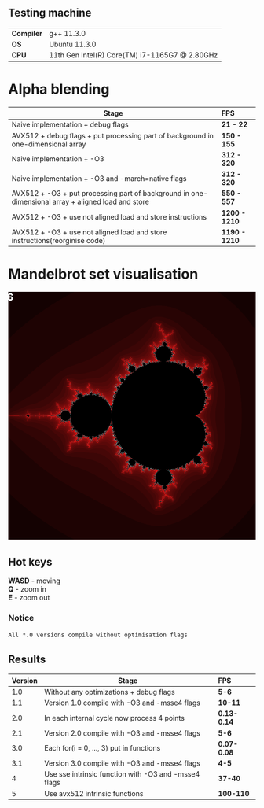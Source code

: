 ## Testing machine
 |||
-------------------|-
**Compiler**           | g++ 11.3.0 
**OS**                 | Ubuntu 11.3.0 
**CPU**                | 11th Gen Intel(R) Core(TM) i7-1165G7 @ 2.80GHz

# Alpha blending #

Stage                                                                                               | FPS   
----------------------------------------------------------------------------------------------------|:-------------------
 Naive implementation + debug flags                                                                 | **21    - 22**
 AVX512 + debug flags + put processing part of background in one-dimensional array                  | **150   - 155**
 Naive implementation + -O3                                                                         | **312   - 320**
 Naive implementation + -O3 and -march=native flags                                                 | **312   - 320**
 AVX512 + -O3 + put processing part of background in one-dimensional array + aligned load and store | **550   - 557**
 AVX512 + -O3 + use not aligned load and store instructions                                         | **1200  - 1210**
 AVX512 + -O3 + use not aligned load and store instructions(reorginise code)                        | **1190  - 1210**

# Mandelbrot set visualisation #

![Mandelbrot set](/Output/MandelbrotImage.png)

## Hot keys ##
**WASD**   - moving\
**Q**      - zoom in\
**E**      - zoom out

### Notice ##
    All *.0 versions compile without optimisation flags

## Results ##
Version | Stage                                                | FPS   
--------|------------------------------------------------------|:-----
1.0     | Without any optimizations + debug flags              | **5-6**
1.1     | Version 1.0 compile with -O3 and -msse4 flags        | **10-11**
2.0     | In each internal cycle now process 4 points          | **0.13-0.14**
2.1     | Version 2.0 compile with -O3 and -msse4 flags        | **5-6**
3.0     | Each for(i = 0, ..., 3) put in functions             | **0.07-0.08**
3.1     | Version 3.0 compile with -O3 and -msse4 flags        | **4-5**
4       | Use sse intrinsic function with -O3 and -msse4 flags | **37-40**
5       | Use avx512 intrinsic functions                       | **100-110**